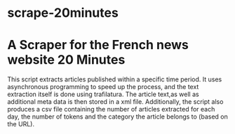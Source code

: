 # scrape-20minutes

# A Scraper for the French news website 20 Minutes 

This script extracts articles published within a specific time period. It uses asynchronous programming to speed up the process, and the text extraction itself is
done using trafilatura. The article text,as well as additional meta data is then stored in a xml file. Additionally, the script also produces a csv file containing the number 
of articles extracted for each day, the number of tokens and the category the article belongs to (based on the URL). 
